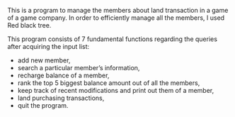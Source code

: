 This is a program to manage the members about land transaction in a game of a game company. 
In order to efficiently manage all the members, I used Red black tree. 

This program consists of 7 fundamental functions regarding the queries after acquiring the input list: 
- add new member, 
- search a particular member’s information, 
- recharge balance of a member, 
- rank the top 5 biggest balance amount out of all the members, 
- keep track of recent modifications and print out them of a member, 
- land purchasing transactions, 
- quit the program.
